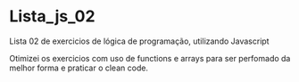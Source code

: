 # Lista_js_02

Lista 02 de exercicios de lógica de programação, utilizando Javascript 

Otimizei os exercicios com uso de functions e arrays para ser perfomado da melhor forma e praticar o clean code.
